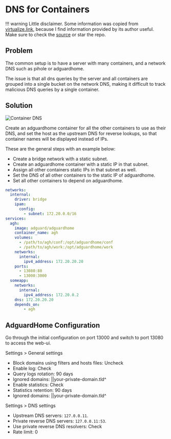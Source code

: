 # DNS for Containers

!!! warning
    Little disclaimer. Some information was copied from [virtualize.link](https://virtualize.link/), because I find information provided by its author useful. Make sure to check the [source](https://github.com/quietsy/advanced-configurations) or star the repo.

## Problem

The common setup is to have a server with many containers, and a network DNS such as pihole or adguardhome.

The issue is that all dns queries by the server and all containers are grouped into a single bucket on the network DNS, making it difficult to track malicious DNS queries by a single container.

## Solution

![Container DNS](images/containers-dns/container_dns.png)

Create an adguardhome container for all the other containers to use as their DNS, and set the host as the upstream DNS for reverse lookups, so that container names will be displayed instead of IPs.

These are the general steps with an example below:

- Create a bridge network with a static subnet.
- Create an adguardhome container with a static IP in that subnet.
- Assign all other containers static IPs in that subnet as well.
- Set the DNS of all other containers to the static IP of adguardhome.
- Set all other containers to depend on adguardhome.

```yaml
networks:
  internal:
    driver: bridge
    ipam:
      config:
        - subnet: 172.20.0.0/16
services:
  agh:
    image: adguard/adguardhome
    container_name: agh
    volumes:
      - /path/to/agh/conf:/opt/adguardhome/conf
      - /path/to/agh/work:/opt/adguardhome/work
    networks:
      internal:
        ipv4_address: 172.20.20.20
    ports:
      - 13080:80
      - 13000:3000
  someapp:
    networks:
      internal:
        ipv4_address: 172.20.0.2
    dns: 172.20.20.20
    depends_on:
        - agh
```

## AdguardHome Configuration

Go through the initial configuration on port 13000 and switch to port 13080 to access the web-ui.

Settings > General settings

- Block domains using filters and hosts files: Uncheck
- Enable log: Check
- Query logs rotation: 90 days
- Ignored domains: ||your-private-domain.tld^
- Enable statistics: Check
- Statistics retention: 90 days
- Ignored domains: ||your-private-domain.tld^

Settings > DNS settings

- Upstream DNS servers: `127.0.0.11`.
- Private reverse DNS servers: `127.0.0.11:53`.
- Use private reverse DNS resolvers: Check
- Rate limit: 0
